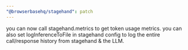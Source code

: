 ```yaml
---
"@browserbasehq/stagehand": patch
---
```


you can now call stagehand.metrics to get token usage metrics. you can also set logInferenceToFile in stagehand config to log the entire call/response history from stagehand & the LLM.
